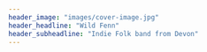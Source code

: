 ```yaml
---
header_image: "images/cover-image.jpg"
header_headline: "Wild Fenn"
header_subheadline: "Indie Folk band from Devon"
---
```

